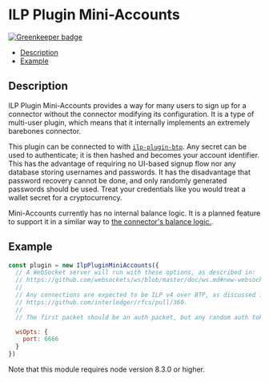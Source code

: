 # ILP Plugin Mini-Accounts

[![Greenkeeper badge](https://badges.greenkeeper.io/interledgerjs/ilp-plugin-mini-accounts.svg)](https://greenkeeper.io/)

- [Description](#description)
- [Example](#example)

## Description

ILP Plugin Mini-Accounts provides a way for many users to sign up for a
connector without the connector modifying its configuration. It is a type of
multi-user plugin, which means that it internally implements an extremely
barebones connector.

This plugin can be connected to with
[`ilp-plugin-btp`](https://github.com/interledgerjs/ilp-plugin-btp). Any secret
can be used to authenticate; it is then hashed and becomes your account
identifier. This has the advantage of requiring no UI-based signup flow nor any
database storing usernames and passwords. It has the disadvantage that password
recovery cannot be done, and only randomly generated passwords should be used.
Treat your credentials like you would treat a wallet secret for a
cryptocurrency.

Mini-Accounts currently has no internal balance logic. It is a planned feature
to support it in a similar way to [the connector's balance
logic.](https://github.com/interledgerjs/ilp-connector/issues/400#issuecomment-355223994).

## Example

```js
const plugin = new IlpPluginMiniAccounts({
  // A WebSocket server will run with these options, as described in:
  // https://github.com/websockets/ws/blob/master/doc/ws.md#new-websocketserveroptions-callback
  //
  // Any connections are expected to be ILP v4 over BTP, as discussed in:
  // https://github.com/interledger/rfcs/pull/360.
  //
  // The first packet should be an auth packet, but any random auth token will be accepted.

  wsOpts: {
    port: 6666
  }
})
```

Note that this module requires node version 8.3.0 or higher.
